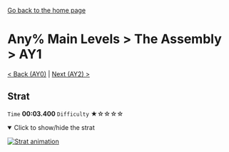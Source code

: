 [Go back to the home page](https://github.com/Doublevil/scbspeedrun)

# Any% Main Levels > The Assembly > AY1

[< Back (AY0)](https://github.com/Doublevil/scbspeedrun/blob/main/levels/any_ml/A/AY0.md) | [Next (AY2) >](https://github.com/Doublevil/scbspeedrun/blob/main/levels/any_ml/A/AY2.md)

## Strat

`Time` **00:03.400** `Difficulty` ★☆☆☆☆
<details open>
  <summary>Click to show/hide the strat</summary>

  [![Strat animation](https://github.com/Doublevil/scbspeedrun/blob/main/media/levels/A/AY1_Strat.webp)](https://github.com/Doublevil/scbspeedrun/blob/main/media/levels/A/AY1_Strat.mp4?raw=true)
</details>
